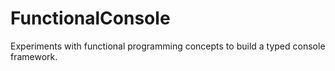 # FunctionalConsole
Experiments with functional programming concepts to build a typed console framework.
